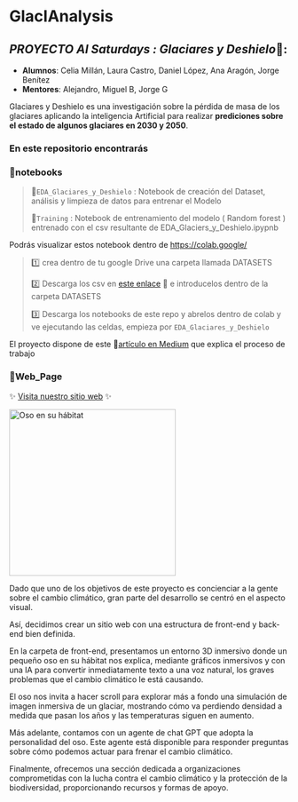 # GlacIAnalysis


## ***PROYECTO AI Saturdays : Glaciares y Deshielo***🧊:
+ **Alumnos**: Celia Millán, Laura Castro, Daniel López, Ana Aragón, Jorge Benítez
+ **Mentores**: Alejandro, Miguel B, Jorge G


Glaciares y Deshielo es una investigación sobre la pérdida de masa de los glaciares aplicando la inteligencia Artificial para realizar **prediciones sobre el estado de algunos glaciares en  2030 y 2050**.

### En este repositorio encontrarás 
### 📁notebooks

>📓``EDA_Glaciares_y_Deshielo`` : Notebook de creación del Dataset, análisis y limpieza de datos para entrenar el Modelo
>
>📓``Training`` : Notebook de entrenamiento del modelo ( Random forest ) entrenado con el csv resultante de EDA_Glaciers_y_Deshielo.ipypnb


Podrás visualizar estos notebook dentro de https://colab.google/

>1️⃣ crea dentro de tu google Drive una carpeta llamada DATASETS
>
>2️⃣ Descarga los csv en [este enlace](https://drive.google.com/drive/folders/1H-zzHEehFPrxTKbekCNx1IvSVRFv7xFQ?usp=sharing) 📁 e introducelos dentro de la carpeta DATASETS
>
>3️⃣ Descarga los notebooks de este repo y abrelos dentro de colab y ve ejecutando las celdas, empieza por ``EDA_Glaciares_y_Deshielo``
>

El proyecto dispone de este 📄[artículo en Medium](https://medium.com/@celiafullstack/glaciares-y-deshielo-678006df2061) que explica el proceso de trabajo

### 📁Web_Page

✨ [Visita nuestro sitio web](https://glacianalysis.webextendida.es) ✨

<img src="https://glacianalysis.webextendida.es/assets/oso-circle.png" alt="Oso en su hábitat" width="300">

Dado que uno de los objetivos de este proyecto es concienciar a la gente sobre el cambio climático, gran parte del desarrollo se centró en el aspecto visual. 

Así, decidimos crear un sitio web con una estructura de front-end y back-end bien definida.

En la carpeta de front-end, presentamos un entorno 3D inmersivo donde un pequeño oso en su hábitat nos explica, mediante gráficos inmersivos y con una IA para convertir inmediatamente texto a una voz natural, los graves problemas que el cambio climático le está causando.

El oso nos invita a hacer scroll para explorar más a fondo una simulación de imagen inmersiva de un glaciar, mostrando cómo va perdiendo densidad a medida que pasan los años y las temperaturas siguen en aumento.

Más adelante, contamos con un agente de chat GPT que adopta la personalidad del oso. Este agente está disponible para responder preguntas sobre cómo podemos actuar para frenar el cambio climático.

Finalmente, ofrecemos una sección dedicada a organizaciones comprometidas con la lucha contra el cambio climático y la protección de la biodiversidad, proporcionando recursos y formas de apoyo.

